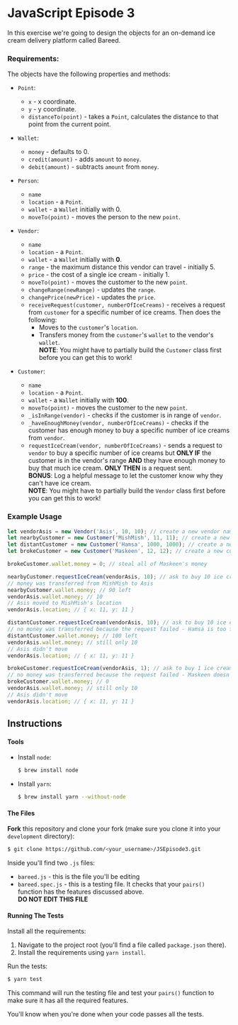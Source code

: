 # JavaScript Episode 3

In this exercise we're going to design the objects for an on-demand ice cream
delivery platform called Bareed.

### Requirements:

The objects have the following properties and methods:

* `Point`:
  * `x` - x coordinate.
  * `y` - y coordinate.
  * `distanceTo(point)` - takes a `Point`, calculates the distance to that point
  from the current point.

* `Wallet`:
  * `money` - defaults to 0.
  * `credit(amount)` - adds `amount` to `money`.
  * `debit(amount)` - subtracts `amount` from `money`.

* `Person`:
  * `name`
  * `location` - a `Point`.
  * `wallet` - a `Wallet` initially with 0.
  * `moveTo(point)` - moves the person to the new `point`.

* `Vendor`:
  * `name`
  * `location` - a `Point`.
  * `wallet` - a `Wallet` initially with **0**.
  * `range` - the maximum distance this vendor can travel - initially 5.
  * `price` - the cost of a single ice cream - initially 1.
  * `moveTo(point)` - moves the customer to the new `point`.
  * `changeRange(newRange)` - updates the `range`.
  * `changePrice(newPrice)` - updates the `price`.
  * `receiveRequest(customer, numberOfIceCreams)` -  receives a request from `customer` for a specific number of ice creams. Then does the following:
    * Moves to the `customer`'s `location`.
    * Transfers money from the `customer`'s `wallet` to the vendor's `wallet`.  
  **NOTE**: You might have to partially build the `Customer` class first
  before you can get this to work!

* `Customer`:
  * `name`
  * `location` - a `Point`.
  * `wallet` - a `Wallet` initially with **100**.
  * `moveTo(point)` - moves the customer to the new `point`.
  * `_isInRange(vendor)` - checks if the customer is in range of `vendor`.
  * `_haveEnoughMoney(vendor, numberOfIceCreams)` - checks if the customer
  has enough money to buy a specific number of ice creams from `vendor`.
  * `requestIceCream(vendor, numberOfIceCreams)` - sends a request to
  `vendor` to buy a specific number of ice creams but **ONLY IF** the customer
  is in the vendor's range **AND** they have enough money to buy that much
  ice cream. **ONLY THEN** is a request sent.  
  **BONUS**: Log a helpful message to let the customer know why they can't have ice cream.  
  **NOTE**: You might have to partially build the `Vendor` class first
  before you can get this to work!


### Example Usage

```javascript
let vendorAsis = new Vendor('Asis', 10, 10); // create a new vendor named Asis at location (10,10)
let nearbyCustomer = new Customer('MishMish', 11, 11); // create a new customer named MishMish at location (11,11)
let distantCustomer = new Customer('Hamsa', 1000, 1000); // create a new customer named Hamsa at location (1000,1000)
let brokeCustomer = new Customer('Maskeen', 12, 12); // create a new customer named Maskeen at location (12,12)

brokeCustomer.wallet.money = 0; // steal all of Maskeen's money

nearbyCustomer.requestIceCream(vendorAsis, 10); // ask to buy 10 ice creams from Asis
// money was transferred from MishMish to Asis
nearbyCustomer.wallet.money; // 90 left
vendorAsis.wallet.money; // 10
// Asis moved to MishMish's location
vendorAsis.location; // { x: 11, y: 11 }

distantCustomer.requestIceCream(vendorAsis, 10); // ask to buy 10 ice creams from Asis
// no money was transferred because the request failed - Hamsa is too far away
distantCustomer.wallet.money; // 100 left
vendorAsis.wallet.money; // still only 10
// Asis didn't move
vendorAsis.location; // { x: 11, y: 11 }

brokeCustomer.requestIceCream(vendorAsis, 1); // ask to buy 1 ice creams from Asis
// no money was transferred because the request failed - Maskeen doesn't have enough money to buy even one ice cream :(
brokeCustomer.wallet.money; // 0
vendorAsis.wallet.money; // still only 10
// Asis didn't move
vendorAsis.location; // { x: 11, y: 11 }
```

## Instructions

#### Tools

* Install `node`:
  ```bash
  $ brew install node
  ```
* Install `yarn`:
  ```bash
  $ brew install yarn --without-node
  ```

#### The Files

**Fork** this repository and clone your fork (make sure you clone it into your `development` directory):

```bash
$ git clone https://github.com/<your_username>/JSEpisode3.git
```

Inside you'll find two `.js` files:

* `bareed.js` - this is the file you'll be editing
* `bareed.spec.js` - this is a testing file. It checks that your `pairs()` function has the features discussed above.   
  **DO NOT EDIT THIS FILE**

#### Running The Tests

Install all the requirements:

  1. Navigate to the project root (you'll find a file called `package.json` there).
  2. Install the requirements using `yarn install`.

Run the tests:

```bash
$ yarn test
```

This command will run the testing file and test your `pairs()` function to make sure it has all the required features.  

You'll know when you're done when your code passes all the tests.
